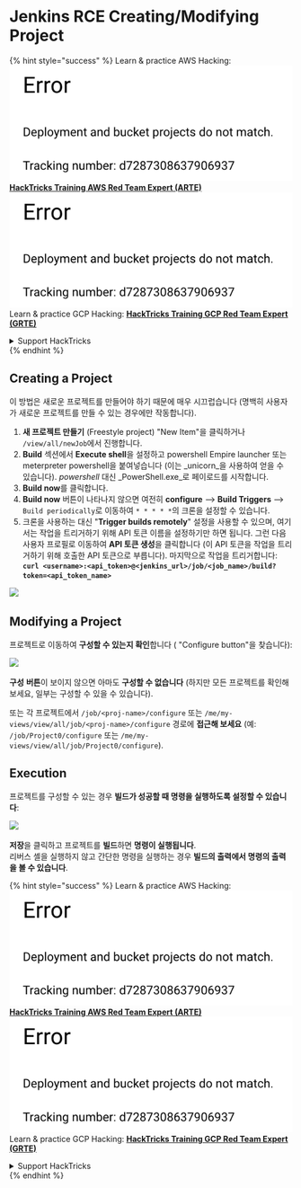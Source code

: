 # Jenkins RCE Creating/Modifying Project

{% hint style="success" %}
Learn & practice AWS Hacking:<img src="../../.gitbook/assets/image (1) (1).png" alt="" data-size="line">[**HackTricks Training AWS Red Team Expert (ARTE)**](https://training.hacktricks.xyz/courses/arte)<img src="../../.gitbook/assets/image (1) (1).png" alt="" data-size="line">\
Learn & practice GCP Hacking: <img src="../../.gitbook/assets/image (2).png" alt="" data-size="line">[**HackTricks Training GCP Red Team Expert (GRTE)**<img src="../../.gitbook/assets/image (2).png" alt="" data-size="line">](https://training.hacktricks.xyz/courses/grte)

<details>

<summary>Support HackTricks</summary>

* Check the [**subscription plans**](https://github.com/sponsors/carlospolop)!
* **Join the** 💬 [**Discord group**](https://discord.gg/hRep4RUj7f) or the [**telegram group**](https://t.me/peass) or **follow** us on **Twitter** 🐦 [**@hacktricks\_live**](https://twitter.com/hacktricks\_live)**.**
* **Share hacking tricks by submitting PRs to the** [**HackTricks**](https://github.com/carlospolop/hacktricks) and [**HackTricks Cloud**](https://github.com/carlospolop/hacktricks-cloud) github repos.

</details>
{% endhint %}

## Creating a Project

이 방법은 새로운 프로젝트를 만들어야 하기 때문에 매우 시끄럽습니다 (명백히 사용자가 새로운 프로젝트를 만들 수 있는 경우에만 작동합니다).

1. **새 프로젝트 만들기** (Freestyle project) "New Item"을 클릭하거나 `/view/all/newJob`에서 진행합니다.
2. **Build** 섹션에서 **Execute shell**을 설정하고 powershell Empire launcher 또는 meterpreter powershell을 붙여넣습니다 (이는 _unicorn_을 사용하여 얻을 수 있습니다). _powershell_ 대신 _PowerShell.exe_로 페이로드를 시작합니다.
3. **Build now**를 클릭합니다.
1. **Build now** 버튼이 나타나지 않으면 여전히 **configure** --> **Build Triggers** --> `Build periodically`로 이동하여 `* * * * *`의 크론을 설정할 수 있습니다.
2. 크론을 사용하는 대신 "**Trigger builds remotely**" 설정을 사용할 수 있으며, 여기서는 작업을 트리거하기 위해 API 토큰 이름을 설정하기만 하면 됩니다. 그런 다음 사용자 프로필로 이동하여 **API 토큰 생성**을 클릭합니다 (이 API 토큰을 작업을 트리거하기 위해 호출한 API 토큰으로 부릅니다). 마지막으로 작업을 트리거합니다: **`curl <username>:<api_token>@<jenkins_url>/job/<job_name>/build?token=<api_token_name>`**

![](<../../.gitbook/assets/image (165).png>)

## Modifying a Project

프로젝트로 이동하여 **구성할 수 있는지 확인**합니다 ( "Configure button"을 찾습니다):

![](<../../.gitbook/assets/image (265).png>)

**구성** **버튼**이 보이지 않으면 아마도 **구성할 수 없습니다** (하지만 모든 프로젝트를 확인해보세요, 일부는 구성할 수 있을 수 있습니다).

또는 각 프로젝트에서 `/job/<proj-name>/configure` 또는 `/me/my-views/view/all/job/<proj-name>/configure` 경로에 **접근해 보세요** (예: `/job/Project0/configure` 또는 `/me/my-views/view/all/job/Project0/configure`).

## Execution

프로젝트를 구성할 수 있는 경우 **빌드가 성공할 때 명령을 실행하도록 설정할 수 있습니다**:

![](<../../.gitbook/assets/image (98).png>)

**저장**을 클릭하고 프로젝트를 **빌드**하면 **명령이 실행됩니다**.\
리버스 셸을 실행하지 않고 간단한 명령을 실행하는 경우 **빌드의 출력에서 명령의 출력을 볼 수 있습니다**.

{% hint style="success" %}
Learn & practice AWS Hacking:<img src="../../.gitbook/assets/image (1) (1).png" alt="" data-size="line">[**HackTricks Training AWS Red Team Expert (ARTE)**](https://training.hacktricks.xyz/courses/arte)<img src="../../.gitbook/assets/image (1) (1).png" alt="" data-size="line">\
Learn & practice GCP Hacking: <img src="../../.gitbook/assets/image (2).png" alt="" data-size="line">[**HackTricks Training GCP Red Team Expert (GRTE)**<img src="../../.gitbook/assets/image (2).png" alt="" data-size="line">](https://training.hacktricks.xyz/courses/grte)

<details>

<summary>Support HackTricks</summary>

* Check the [**subscription plans**](https://github.com/sponsors/carlospolop)!
* **Join the** 💬 [**Discord group**](https://discord.gg/hRep4RUj7f) or the [**telegram group**](https://t.me/peass) or **follow** us on **Twitter** 🐦 [**@hacktricks\_live**](https://twitter.com/hacktricks\_live)**.**
* **Share hacking tricks by submitting PRs to the** [**HackTricks**](https://github.com/carlospolop/hacktricks) and [**HackTricks Cloud**](https://github.com/carlospolop/hacktricks-cloud) github repos.

</details>
{% endhint %}
